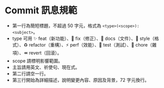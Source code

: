 # Commit 訊息規範

- 第一行為簡短標題，不超過 50 字元，格式為 `<type>(<scope>): <subject>`。
- type 可用 ✨ feat（新功能）、🐛 fix（修正）、📝 docs（文件）、💄 style（格式）、♻️ refactor（重構）、⚡️ perf（效能）、🧪 test（測試）、🔧 chore（雜項）、⏪️ revert（回滾）。
- scope 請標明影響範圍。
- 主旨請用英文、祈使句、現在式。
- 第二行請空一行。
- 第三行開始為詳細描述，說明變更內容、原因及背景，72 字元換行。
